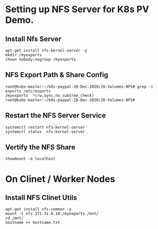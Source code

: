 # Setting up NFS Server for K8s PV Demo. 

## Install Nfs Server 
```
apt-get install nfs-kernel-server -y 
mkdir /myexports
chown nobody:nogroup /myexports
```

## NFS Export Path & Share Config
```
root@kube-master:~/k8s-paypal-28-Dec-2020/26-Volumes-NFS# grep -i exports /etc/exports
/myexports  *(rw,sync,no_subtree_check)
root@kube-master:~/k8s-paypal-28-Dec-2020/26-Volumes-NFS#
```

## Restart the NFS Server Service
```
systemctl restart nfs-kernel-server
systemctl status  nfs-kernel-server
```

## Vertify the NFS Share
```
showmount -e localhost 
```


# On Clinet / Worker Nodes 

## Install NFS Clinet Utils 
```
apt-get install nfs-common -y
mount -t nfs 172.31.0.10:/myexports /mnt/
cd /mnt/
hostname >> hostname.txt
```
